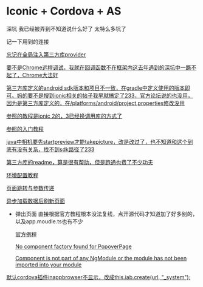 # Iconic + Cordova + AS

深坑 我已经被弄到不知道说什么好了
太特么多坑了

记一下用到的连接

[忘记在全局注入第三方库provider](https://stackoverflow.com/questions/46048904/no-provider-for-camera-injectionerror)

[要不是Chrome远程调试，我就在回调函数不在框架内这去年遇到的深坑中一蹶不起了，Chrome大法好](https://medium.com/@coderonfleek/debugging-an-ionic-android-app-using-chrome-dev-tools-6e139b79e8d2)

[第三方库定义的android sdk版本和项目不一致，在gradle中定义使用的版本即可。妈的要不是搜到ionic相关的帖子我早就搞定了233，官方论坛说的也没用，因为是第三方库定义的，在/platforms/android/project.properties修改没用](https://forum.ionicframework.com/t/manifest-merger-failed-attribute-meta-data-android-support-version-value-value-26-1-0-from-com-android-support-support-v13-26-1-0-androidmanifest-xml-28-13-35/113022/2)

[参照的教程是ionic 2的，3已经换调用库的方式了](https://stackoverflow.com/questions/43583032/cannot-find-module-ionic-native)

[参照的入门教程](https://code.tutsplus.com/tutorials/how-to-create-a-camera-app-with-ionic-2--cms-28205)

[java中相机要先startpreview才能takepicture，改是改过了，也不知道和这个到底有没有关系，找不到sdk路径了233](https://stackoverflow.com/questions/21723557/java-lang-runtimeexception-takepicture-failed)

[第三方库的readme，算是很有帮助，但是跑通也费了不少功夫](https://ionicframework.com/docs/native/camera-preview/)

[环境配置教程](https://www.jianshu.com/p/f301567378c5)

[页面跳转与参数传递](https://blog.csdn.net/gent__chen/article/details/78690877)

[异步加载数据后刷新页面](https://blog.csdn.net/u010564430/article/details/55214010)

* 弹出页面 直接根据官方教程根本没法复线，点开源代码才知道加了好多别的，以及app.moudle.ts也有不少

    [官方例程](https://ionicframework.com/docs/components/#popovers)

    [No component factory found for PopoverPage](https://forum.ionicframework.com/t/ionviewpreload-error-no-component-factory-found/73015)

    [Component is not part of any NgModule or the module has not been imported into your module](https://stackoverflow.com/questions/44827999/component-is-not-part-of-any-ngmodule-or-the-module-has-not-been-imported-into-y)

[默认cordova插件inappbrowser不显示，改成this.iab.create(url, "_system");](https://www.techiediaries.com/inappbrowser-ionic-v3/)
